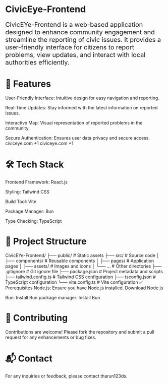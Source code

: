 # CivicEye-Frontend


<p style="font-size:20px"> CivicEYe-Frontend is a web-based application designed to enhance community engagement and streamline the reporting of civic issues. It provides a user-friendly interface for citizens to report problems, view updates, and interact with local authorities efficiently.</p>

# 🚀 Features
User-Friendly Interface: Intuitive design for easy navigation and reporting.

Real-Time Updates: Stay informed with the latest information on reported issues.

Interactive Map: Visual representation of reported problems in the community.

Secure Authentication: Ensures user data privacy and secure access.
civiceye.com
+1
civiceye.com
+1

# 🛠️ Tech Stack
Frontend Framework: React.js

Styling: Tailwind CSS

Build Tool: Vite

Package Manager: Bun

Type Checking: TypeScript


# 📁 Project Structure
CivicEYe-Frontend/
├── public/             # Static assets
├── src/                # Source code
│   ├── components/     # Reusable components
│   ├── pages/          # Application pages
│   ├── assets/         # Images and icons
│   └── ...             # Other directories
├── .gitignore          # Git ignore file
├── package.json        # Project metadata and scripts
├── tailwind.config.ts  # Tailwind CSS configuration
├── tsconfig.json       # TypeScript configuration
└── vite.config.ts      # Vite configuration
✅ Prerequisites
Node.js: Ensure you have Node.js installed. Download Node.js

Bun: Install Bun package manager. Install Bun

# 🤝 Contributing
Contributions are welcome! Please fork the repository and submit a pull request for any enhancements or bug fixes.



# 📬 Contact
For any inquiries or feedback, please contact tharun123ds.


